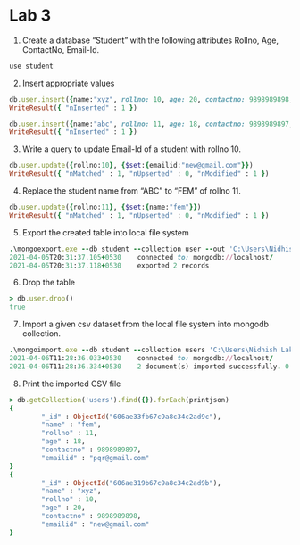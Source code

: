 # Lab 3

1. Create a database “Student” with the following attributes  Rollno, Age, ContactNo, Email-Id.
```ruby
use student
```

2. Insert appropriate values
```ruby
db.user.insert({name:"xyz", rollno: 10, age: 20, contactno: 9898989898, emailid: "xyz@gmail.com"})
WriteResult({ "nInserted" : 1 })
```

```ruby
db.user.insert({name:"abc", rollno: 11, age: 18, contactno: 9898989897, emailid: "pqr@gmail.com"})
WriteResult({ "nInserted" : 1 })
```

3. Write a query to update Email-Id of a student with rollno 10.
```ruby
db.user.update({rollno:10}, {$set:{emailid:"new@gmail.com"}})
WriteResult({ "nMatched" : 1, "nUpserted" : 0, "nModified" : 1 })
```

4. Replace the student name from “ABC” to “FEM” of rollno 11.
```ruby
db.user.update({rollno:11}, {$set:{name:"fem"}})
WriteResult({ "nMatched" : 1, "nUpserted" : 0, "nModified" : 1 })
```

5. Export the created table into local file system
```ruby
.\mongoexport.exe --db student --collection user --out 'C:\Users\Nidhish Lakhinana\Desktop\info.csv'
2021-04-05T20:31:37.105+0530    connected to: mongodb://localhost/
2021-04-05T20:31:37.118+0530    exported 2 records
```

6. Drop the table
```ruby
> db.user.drop()
true
```

7. Import a given csv dataset from the local file system into mongodb collection.
```ruby
.\mongoimport.exe --db student --collection users 'C:\Users\Nidhish Lakhinana\Desktop\info.csv'
2021-04-06T11:28:36.033+0530    connected to: mongodb://localhost/
2021-04-06T11:28:36.334+0530    2 document(s) imported successfully. 0 document(s) failed to import.
```

8. Print the imported CSV file
```ruby
> db.getCollection('users').find({}).forEach(printjson)
{
        "_id" : ObjectId("606ae33fb67c9a8c34c2ad9c"),
        "name" : "fem",
        "rollno" : 11,
        "age" : 18,
        "contactno" : 9898989897,
        "emailid" : "pqr@gmail.com"
}
{
        "_id" : ObjectId("606ae319b67c9a8c34c2ad9b"),
        "name" : "xyz",
        "rollno" : 10,
        "age" : 20,
        "contactno" : 9898989898,
        "emailid" : "new@gmail.com"
}
```
